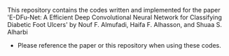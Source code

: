 This repository contains the codes written and implemented for the paper 'E-DFu-Net: A Efficient Deep Convolutional Neural Network for
Classifying Diabetic Foot Ulcers' by Nouf F. Almufadi, Haifa F. Alhasson, and Shuaa S. Alharbi

* Please reference the paper or this repository when using these codes.

